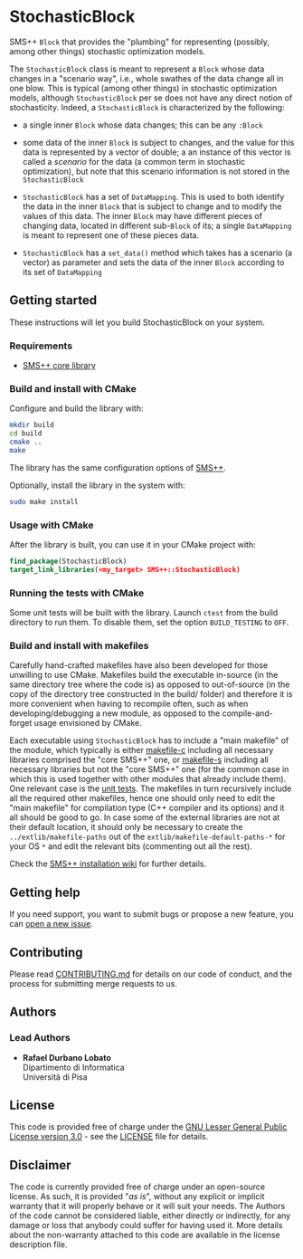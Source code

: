 # StochasticBlock

SMS++ `Block` that provides the "plumbing" for representing (possibly,
among other things) stochastic optimization models.

The `StochasticBlock` class is meant to represent a `Block` whose data
changes in a "scenario way", i.e., whole swathes of the data change all in
one blow. This is typical (among other things) in stochastic optimization
models, although `StochasticBlock` per se does not have any direct notion
of stochasticity. Indeed, a `StochasticBlock` is characterized by the
following:

- a single inner `Block` whose data changes; this can be any `:Block`

- some data of the inner `Block` is subject to changes, and the value
  for this data is represented by a vector of double; a an instance of
  this vector is called a *scenario* for the data (a common term in
  stochastic optimization), but note that this scenario information is
  not stored in the `StochasticBlock`

- `StochasticBlock` has a set of `DataMapping`. This is used to both
  identify the data in the inner `Block` that is subject to change and
  to modify the values of this data. The inner `Block` may have different
  pieces of changing data, located in different sub-`Block` of its; a
  single `DataMapping` is meant to represent one of these pieces data.

- `StochasticBlock` has a `set_data()` method which takes has a scenario
  (a vector) as parameter and sets the data of the inner `Block` according
  to its set of `DataMapping`


## Getting started

These instructions will let you build StochasticBlock on your system.

### Requirements

- [SMS++ core library](https://gitlab.com/smspp/smspp)

### Build and install with CMake

Configure and build the library with:

```sh
mkdir build
cd build
cmake ..
make
```

The library has the same configuration options of
[SMS++](https://gitlab.com/smspp/smspp-project/-/wikis/Customize-the-configuration).

Optionally, install the library in the system with:

```sh
sudo make install
```

### Usage with CMake

After the library is built, you can use it in your CMake project with:

```cmake
find_package(StochasticBlock)
target_link_libraries(<my_target> SMS++::StochasticBlock)
```

### Running the tests with CMake

Some unit tests will be built with the library.
Launch `ctest` from the build directory to run them.
To disable them, set the option `BUILD_TESTING` to `OFF`.

### Build and install with makefiles

Carefully hand-crafted makefiles have also been developed for those unwilling
to use CMake. Makefiles build the executable in-source (in the same directory
tree where the code is) as opposed to out-of-source (in the copy of the
directory tree constructed in the build/ folder) and therefore it is more
convenient when having to recompile often, such as when developing/debugging
a new module, as opposed to the compile-and-forget usage envisioned by CMake.

Each executable using `StochasticBlock` has to include a "main makefile" of
the module, which typically is either [makefile-c](makefile-c) including all
necessary libraries comprised the "core SMS++" one, or
[makefile-s](makefile-s) including all necessary libraries but not the "core
SMS++" one (for the common case in which this is used together with other
modules that already include them). One relevant case is the [unit
tests](test/test.cpp). The makefiles in turn recursively include all the
required other makefiles, hence one should only need to edit the "main
makefile" for compilation type (C++ compiler and its options) and it all
should be good to go. In case some of the external libraries are not at
their default location, it should only be necessary to create the
`../extlib/makefile-paths` out of the `extlib/makefile-default-paths-*` for
your OS `*` and edit the relevant bits (commenting out all the rest).

Check the [SMS++ installation wiki](https://gitlab.com/smspp/smspp-project/-/wikis/Customize-the-configuration#location-of-required-libraries)
for further details.


## Getting help

If you need support, you want to submit bugs or propose a new feature, you can
[open a new issue](https://gitlab.com/smspp/stochasticblock/-/issues/new).


## Contributing

Please read [CONTRIBUTING.md](CONTRIBUTING.md) for details on our code of
conduct, and the process for submitting merge requests to us.

## Authors

### Lead Authors

- **Rafael Durbano Lobato**  
  Dipartimento di Informatica  
  Università di Pisa


## License

This code is provided free of charge under the [GNU Lesser General Public
License version 3.0](https://opensource.org/licenses/lgpl-3.0.html) -
see the [LICENSE](LICENSE) file for details.


## Disclaimer

The code is currently provided free of charge under an open-source license.
As such, it is provided "*as is*", without any explicit or implicit warranty
that it will properly behave or it will suit your needs. The Authors of
the code cannot be considered liable, either directly or indirectly, for
any damage or loss that anybody could suffer for having used it. More
details about the non-warranty attached to this code are available in the
license description file.
